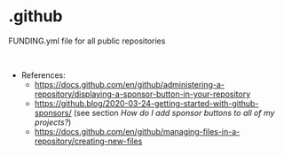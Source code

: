 # .github
FUNDING.yml file for all public repositories

<br>

* References:
    * https://docs.github.com/en/github/administering-a-repository/displaying-a-sponsor-button-in-your-repository
    * https://github.blog/2020-03-24-getting-started-with-github-sponsors/ (see section *How do I add sponsor buttons to all of my projects?*)
    * https://docs.github.com/en/github/managing-files-in-a-repository/creating-new-files
